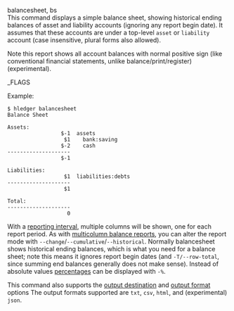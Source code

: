 balancesheet, bs\
This command displays a simple balance sheet, showing historical ending
balances of asset and liability accounts (ignoring any report begin date).
It assumes that these accounts are under a top-level `asset` or `liability`
account (case insensitive, plural forms also  allowed).

Note this report shows all account balances with normal positive sign
(like conventional financial statements, unlike balance/print/register)
(experimental).

_FLAGS

Example:

```shell
$ hledger balancesheet
Balance Sheet

Assets:
                 $-1  assets
                  $1    bank:saving
                 $-2    cash
--------------------
                 $-1

Liabilities:
                  $1  liabilities:debts
--------------------
                  $1

Total:
--------------------
                   0
```

With a [reporting interval](#reporting-interval), multiple columns
will be shown, one for each report period.
As with [multicolumn balance reports](#multicolumn-balance-reports),
you can alter the report mode with `--change`/`--cumulative`/`--historical`.
Normally balancesheet shows historical ending balances, which is what
you need for a balance sheet; note this means it ignores report begin
dates (and `-T/--row-total`, since summing end balances generally does not make sense).
Instead of absolute values [percentages](#percentages) can be displayed
with `-%`.

This command also supports the
[output destination](hledger.html#output-destination) and
[output format](hledger.html#output-format) options
The output formats supported are
`txt`, `csv`, `html`, and (experimental) `json`.
